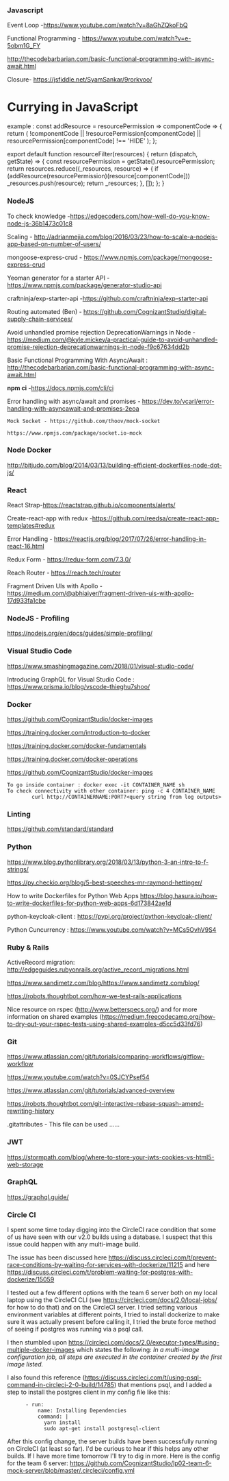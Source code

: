 ### Javascript
Event Loop -https://www.youtube.com/watch?v=8aGhZQkoFbQ

Functional Programming - https://www.youtube.com/watch?v=e-5obm1G_FY

http://thecodebarbarian.com/basic-functional-programming-with-async-await.html

Closure- https://jsfiddle.net/SyamSankar/9rorkvoo/

Currying in JavaScript
=====================
example :
const addResource = resourcePermission => componentCode => {
  return (
    !componentCode ||
    !resourcePermission[componentCode] ||
    resourcePermission[componentCode] !== 'HIDE'
  );
};

export default function resourceFilter(resources) {
  return (dispatch, getState) => {
    const resourcePermission = getState().resourcePermission;
    return resources.reduce((_resources, resource) => {
      if (addResource(resourcePermission)(resource[componentCode]))
        _resources.push(resource);
      return _resources;
    }, []);
  };
}



### NodeJS

To check knowledge -https://edgecoders.com/how-well-do-you-know-node-js-36b1473c01c8

Scaling - http://adrianmejia.com/blog/2016/03/23/how-to-scale-a-nodejs-app-based-on-number-of-users/

mongoose-express-crud - https://www.npmjs.com/package/mongoose-express-crud

Yeoman generator for a starter API -https://www.npmjs.com/package/generator-studio-api

craftninja/exp-starter-api -https://github.com/craftninja/exp-starter-api

Routing automated (Ben) - https://github.com/CognizantStudio/digital-supply-chain-services/

Avoid unhandled promise rejection DeprecationWarnings in Node - https://medium.com/@kyle.mickey/a-practical-guide-to-avoid-unhandled-promise-rejection-deprecationwarnings-in-node-f9c67634dd2b

Basic Functional Programming With Async/Await : http://thecodebarbarian.com/basic-functional-programming-with-async-await.html

**npm ci** -https://docs.npmjs.com/cli/ci

Error handling with async/await and promises - https://dev.to/vcarl/error-handling-with-asyncawait-and-promises-2eoa

```
Mock Socket - https://github.com/thoov/mock-socket

https://www.npmjs.com/package/socket.io-mock

```


### Node Docker

http://bitjudo.com/blog/2014/03/13/building-efficient-dockerfiles-node-dot-js/


### React

React Strap-https://reactstrap.github.io/components/alerts/

Create-react-app with redux -https://github.com/reedsa/create-react-app-templates#redux

Error Handling - https://reactjs.org/blog/2017/07/26/error-handling-in-react-16.html

Redux Form - https://redux-form.com/7.3.0/

Reach Router - https://reach.tech/router

Fragment Driven UIs with Apollo - https://medium.com/@abhiaiyer/fragment-driven-uis-with-apollo-17d933fa1cbe

### NodeJS - Profiling

https://nodejs.org/en/docs/guides/simple-profiling/

### Visual Studio Code

https://www.smashingmagazine.com/2018/01/visual-studio-code/

Introducing GraphQL for Visual Studio Code : https://www.prisma.io/blog/vscode-thieghu7shoo/


### Docker

https://github.com/CognizantStudio/docker-images

https://training.docker.com/introduction-to-docker

https://training.docker.com/docker-fundamentals

https://training.docker.com/docker-operations

https://github.com/CognizantStudio/docker-images

```
To go inside container : docker exec -it CONTAINER_NAME sh
To check connectivity with other container: ping -c 4 CONTAINER_NAME
        curl http://CONTAINERNAME:PORT?<query string from log outputs>
```

### Linting


https://github.com/standard/standard


### Python
https://www.blog.pythonlibrary.org/2018/03/13/python-3-an-intro-to-f-strings/

https://py.checkio.org/blog/5-best-speeches-mr-raymond-hettinger/

How to write Dockerfiles for Python Web Apps https://blog.hasura.io/how-to-write-dockerfiles-for-python-web-apps-6d173842ae1d

python-keycloak-client : https://pypi.org/project/python-keycloak-client/

Python Cuncurrency : https://www.youtube.com/watch?v=MCs5OvhV9S4

### Ruby & Rails

ActiveRecord migration: http://edgeguides.rubyonrails.org/active_record_migrations.html

https://www.sandimetz.com/blog/https://www.sandimetz.com/blog/

https://robots.thoughtbot.com/how-we-test-rails-applications

Nice resource on rspec (http://www.betterspecs.org/) and for more information on shared examples (https://medium.freecodecamp.org/how-to-dry-out-your-rspec-tests-using-shared-examples-d5cc5d33fd76)

### Git
https://www.atlassian.com/git/tutorials/comparing-workflows/gitflow-workflow

https://www.youtube.com/watch?v=0SJCYPsef54

https://www.atlassian.com/git/tutorials/advanced-overview

https://robots.thoughtbot.com/git-interactive-rebase-squash-amend-rewriting-history

.gitattributes - This file can be used ......

### JWT
https://stormpath.com/blog/where-to-store-your-jwts-cookies-vs-html5-web-storage

### GraphQL
https://graphql.guide/

### Circle CI
I spent some time today digging into the CircleCI race condition that some of us have seen with our v2.0 builds using a database. I suspect that this issue could happen with any multi-image build.

The issue has been discussed here https://discuss.circleci.com/t/prevent-race-conditions-by-waiting-for-services-with-dockerize/11215 and here https://discuss.circleci.com/t/problem-waiting-for-postgres-with-dockerize/15059

I tested out a few different options with the team 6 server both on my local laptop using the CircleCI CLI (see https://circleci.com/docs/2.0/local-jobs/ for how to do that) and on the CircleCI server. I tried setting various environment variables at different points, I tried to install dockerize to make sure it was actually present before calling it, I tried the brute force method of seeing if postgres was running via a psql call.

I then stumbled upon https://circleci.com/docs/2.0/executor-types/#using-multiple-docker-images which states the following: *In a multi-image configuration job, all steps are executed in the container created by the first image listed.*

I also found this reference (https://discuss.circleci.com/t/using-psql-command-in-circleci-2-0-build/14785) that mentions psql, and I added a step to install the postgres client in my config file like this:

```      - run: dockerize -wait tcp://localhost:5432 -timeout 1m
      - run:
          name: Installing Dependencies
          command: |
            yarn install
            sudo apt-get install postgresql-client
```


After this config change, the server builds have been successfully running on CircleCI (at least so far). I'd be curious to hear if this helps any other builds. If I have more time tomorrow I'll try to dig in more. Here is the config for the team 6 server: https://github.com/CognizantStudio/lp02-team-6-mock-server/blob/master/.circleci/config.yml

